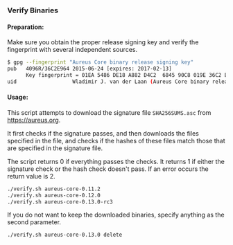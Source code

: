 ### Verify Binaries

#### Preparation:

Make sure you obtain the proper release signing key and verify the fingerprint with several independent sources.

```sh
$ gpg --fingerprint "Aureus Core binary release signing key"
pub   4096R/36C2E964 2015-06-24 [expires: 2017-02-13]
      Key fingerprint = 01EA 5486 DE18 A882 D4C2  6845 90C8 019E 36C2 E964
uid                  Wladimir J. van der Laan (Aureus Core binary release signing key) <laanwj@gmail.com>
```

#### Usage:

This script attempts to download the signature file `SHA256SUMS.asc` from https://aureus.org.

It first checks if the signature passes, and then downloads the files specified in the file, and checks if the hashes of these files match those that are specified in the signature file.

The script returns 0 if everything passes the checks. It returns 1 if either the signature check or the hash check doesn't pass. If an error occurs the return value is 2.


```sh
./verify.sh aureus-core-0.11.2
./verify.sh aureus-core-0.12.0
./verify.sh aureus-core-0.13.0-rc3
```

If you do not want to keep the downloaded binaries, specify anything as the second parameter.

```sh
./verify.sh aureus-core-0.13.0 delete
```
